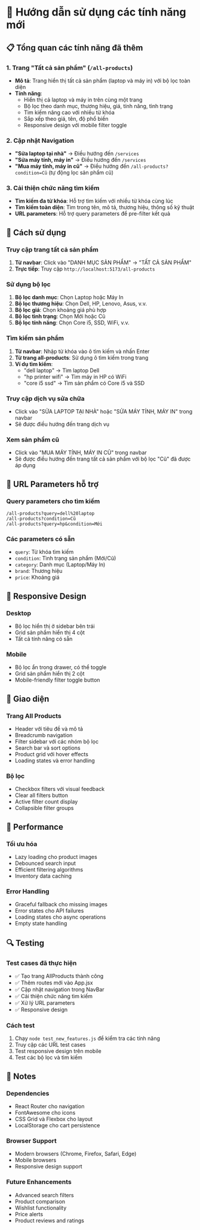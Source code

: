 # 🚀 Hướng dẫn sử dụng các tính năng mới

## 📋 Tổng quan các tính năng đã thêm

### 1. Trang "Tất cả sản phẩm" (`/all-products`)
- **Mô tả**: Trang hiển thị tất cả sản phẩm (laptop và máy in) với bộ lọc toàn diện
- **Tính năng**:
  - Hiển thị cả laptop và máy in trên cùng một trang
  - Bộ lọc theo danh mục, thương hiệu, giá, tính năng, tình trạng
  - Tìm kiếm nâng cao với nhiều từ khóa
  - Sắp xếp theo giá, tên, độ phổ biến
  - Responsive design với mobile filter toggle

### 2. Cập nhật Navigation
- **"Sửa laptop tại nhà"** → Điều hướng đến `/services`
- **"Sửa máy tính, máy in"** → Điều hướng đến `/services`
- **"Mua máy tính, máy in cũ"** → Điều hướng đến `/all-products?condition=Cũ` (tự động lọc sản phẩm cũ)

### 3. Cải thiện chức năng tìm kiếm
- **Tìm kiếm đa từ khóa**: Hỗ trợ tìm kiếm với nhiều từ khóa cùng lúc
- **Tìm kiếm toàn diện**: Tìm trong tên, mô tả, thương hiệu, thông số kỹ thuật
- **URL parameters**: Hỗ trợ query parameters để pre-filter kết quả

## 🎯 Cách sử dụng

### Truy cập trang tất cả sản phẩm
1. **Từ navbar**: Click vào "DANH MỤC SẢN PHẨM" → "TẤT CẢ SẢN PHẨM"
2. **Trực tiếp**: Truy cập `http://localhost:5173/all-products`

### Sử dụng bộ lọc
1. **Bộ lọc danh mục**: Chọn Laptop hoặc Máy In
2. **Bộ lọc thương hiệu**: Chọn Dell, HP, Lenovo, Asus, v.v.
3. **Bộ lọc giá**: Chọn khoảng giá phù hợp
4. **Bộ lọc tình trạng**: Chọn Mới hoặc Cũ
5. **Bộ lọc tính năng**: Chọn Core i5, SSD, WiFi, v.v.

### Tìm kiếm sản phẩm
1. **Từ navbar**: Nhập từ khóa vào ô tìm kiếm và nhấn Enter
2. **Từ trang all-products**: Sử dụng ô tìm kiếm trong trang
3. **Ví dụ tìm kiếm**:
   - "dell laptop" → Tìm laptop Dell
   - "hp printer wifi" → Tìm máy in HP có WiFi
   - "core i5 ssd" → Tìm sản phẩm có Core i5 và SSD

### Truy cập dịch vụ sửa chữa
- Click vào "SỬA LAPTOP TẠI NHÀ" hoặc "SỬA MÁY TÍNH, MÁY IN" trong navbar
- Sẽ được điều hướng đến trang dịch vụ

### Xem sản phẩm cũ
- Click vào "MUA MÁY TÍNH, MÁY IN CŨ" trong navbar
- Sẽ được điều hướng đến trang tất cả sản phẩm với bộ lọc "Cũ" đã được áp dụng

## 🔧 URL Parameters hỗ trợ

### Query parameters cho tìm kiếm
```
/all-products?query=dell%20laptop
/all-products?condition=Cũ
/all-products?query=hp&condition=Mới
```

### Các parameters có sẵn
- `query`: Từ khóa tìm kiếm
- `condition`: Tình trạng sản phẩm (Mới/Cũ)
- `category`: Danh mục (Laptop/Máy In)
- `brand`: Thương hiệu
- `price`: Khoảng giá

## 📱 Responsive Design

### Desktop
- Bộ lọc hiển thị ở sidebar bên trái
- Grid sản phẩm hiển thị 4 cột
- Tất cả tính năng có sẵn

### Mobile
- Bộ lọc ẩn trong drawer, có thể toggle
- Grid sản phẩm hiển thị 2 cột
- Mobile-friendly filter toggle button

## 🎨 Giao diện

### Trang All Products
- Header với tiêu đề và mô tả
- Breadcrumb navigation
- Filter sidebar với các nhóm bộ lọc
- Search bar và sort options
- Product grid với hover effects
- Loading states và error handling

### Bộ lọc
- Checkbox filters với visual feedback
- Clear all filters button
- Active filter count display
- Collapsible filter groups

## 🚀 Performance

### Tối ưu hóa
- Lazy loading cho product images
- Debounced search input
- Efficient filtering algorithms
- Inventory data caching

### Error Handling
- Graceful fallback cho missing images
- Error states cho API failures
- Loading states cho async operations
- Empty state handling

## 🔍 Testing

### Test cases đã thực hiện
- ✅ Tạo trang AllProducts thành công
- ✅ Thêm routes mới vào App.jsx
- ✅ Cập nhật navigation trong NavBar
- ✅ Cải thiện chức năng tìm kiếm
- ✅ Xử lý URL parameters
- ✅ Responsive design

### Cách test
1. Chạy `node test_new_features.js` để kiểm tra các tính năng
2. Truy cập các URL test cases
3. Test responsive design trên mobile
4. Test các bộ lọc và tìm kiếm

## 📝 Notes

### Dependencies
- React Router cho navigation
- FontAwesome cho icons
- CSS Grid và Flexbox cho layout
- LocalStorage cho cart persistence

### Browser Support
- Modern browsers (Chrome, Firefox, Safari, Edge)
- Mobile browsers
- Responsive design support

### Future Enhancements
- Advanced search filters
- Product comparison
- Wishlist functionality
- Price alerts
- Product reviews and ratings 